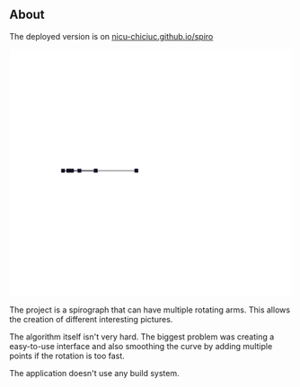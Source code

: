 ## About
The deployed version is on [nicu-chiciuc.github.io/spiro](https://nicu-chiciuc.github.io/spiro/)

![Screen capture of the project ](https://raw.githubusercontent.com/nicu-chiciuc/spiro/master/demo/demo.gif)

The project is a spirograph that can have multiple rotating arms.
This allows the creation of different interesting pictures.

The algorithm itself isn't very hard.
The biggest problem was creating a easy-to-use interface and also smoothing the curve by adding multiple points if the rotation is too fast.

The application doesn't use any build system.
